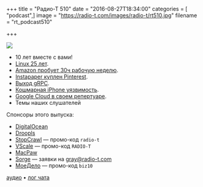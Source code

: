 +++
title = "Радио-Т 510"
date = "2016-08-27T18:34:00"
categories = [ "podcast",]
image = "https://radio-t.com/images/radio-t/rt510.jpg"
filename = "rt_podcast510"

+++

![](https://radio-t.com/images/radio-t/rt510.jpg)

- 10 лет вместе с вами!
- [Linux 25 лет](https://geektimes.ru/post/279756/).
- [Amazon пробует 30ч рабочую неделю](https://www.washingtonpost.com/news/the-switch/wp/2016/08/26/amazon-is-piloting-teams-with-a-30-hour-work-week/).
- [Instapaper куплен Pinterest](http://blog.instapaper.com/post/149374303661).
- [Выход gRPC](https://cloudplatform.googleblog.com/2016/08/gRPC-a-true-Internet-scale-RPC-framework-is-now-1-and-ready-for-production-deployments.html).
- [Кошмарная iPhone уязвимость](http://www.ubergizmo.com/2016/08/iphone-security-update-trident-pegasus/).
- [Google Cloud в своем репертуаре](http://www.businessinsider.com/google-cloud-won-skeptic-after-shutting-site-down-2016-8).
- Темы наших слушателей

Спонсоры этого выпуска:

- [DigitalOcean](https://www.digitalocean.com)
- [Droopls](http://droopls.com/)
- [StopCrawl](https://stopcrawl.com/) —  промо-код `radio-t`
- [VScale](https://vscale.io/ru/) — промо-код `RADIO-T`
- [MacPaw](http://macpaw.com/)
- [Sorge](http://www.sorge.pro/) — заявки на gray@radio-t.com
- [МоеДело](https://moedelo.org/referal?id=4694031&to=) — промо-код `biz10`


[аудио](https://cdn.radio-t.com/rt_podcast510.mp3) • [лог чата](http://chat.radio-t.com/logs/radio-t-510.html)
<audio src="https://cdn.radio-t.com/rt_podcast510.mp3" preload="none"></audio>